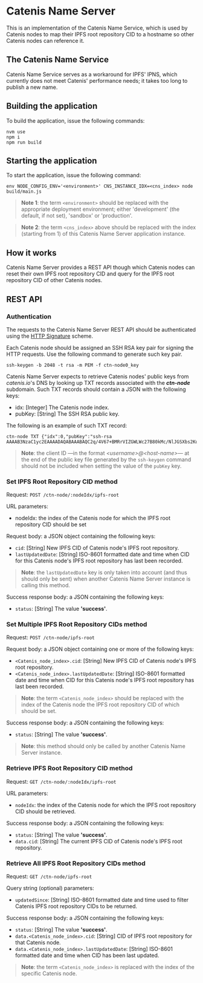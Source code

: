 # Catenis Name Server

This is an implementation of the Catenis Name Service, which is used by Catenis nodes to map their IPFS root repository
 CID to a hostname so other Catenis nodes can reference it.
 
## The Catenis Name Service 

Catenis Name Service serves as a workaround for IPFS' IPNS, which currently does not meet Catenis' performance needs;
 it takes too long to publish a new name.
 
## Building the application

To build the application, issue the following commands:

```shell
nvm use
npm i
npm run build
```

## Starting the application

To start the application, issue the following command:

```shell
env NODE_CONFIG_ENV='<environment>' CNS_INSTANCE_IDX=<cns_index> node build/main.js
```

> **Note 1**: the term `<environment>` should be replaced with the appropriate deployment environment; either
 'development' (the default, if not set), 'sandbox' or 'production'.

> **Note 2**: the term `<cns_index>` above should be replaced with the index (starting from 1) of this Catenis Name Server
 application instance. 

## How it works

Catenis Name Server provides a REST API though which Catenis nodes can reset their own IPFS root repository CID
 and query for the IPFS root repository CID of other Catenis nodes.

## REST API

### Authentication

The requests to the Catenis Name Server REST API should be authenticated using the [HTTP Signature](https://github.com/joyent/node-http-signature)
 scheme.
 
Each Catenis node should be assigned an SSH RSA key pair for signing the HTTP requests. Use the following command to
 generate such key pair.

```shell
ssh-keygen -b 2048 -t rsa -m PEM -f ctn-node0_key
```

Catenis Name Server expects to retrieve Catenis nodes' public keys from *catenis.io*'s DNS by looking up TXT records
 associated with the ***ctn-node*** subdomain. Such TXT records should contain a JSON with the following keys:
- idx: \[Integer\] The Catenis node index.
- pubKey: \[String\] The SSH RSA public key.

The following is an example of such TXT record:

```text
ctn-node TXT {"idx":0,"pubKey":"ssh-rsa AAAAB3NzaC1yc2EAAAADAQABAAABAQC2q/4V67+BMRrVIZGWLWc27B80kMc/NlJGSXbs2KuN4bmK4iyPA0ycTxavrb1y9eFIXg/ZM613DpeEsK7uaU9wtRZxaI1hFY3oWiEx28gU8Jh4XnBHgSNl4LibAKZIiOtiHOAqCAYUpQuU+j8Kr4GNKzP+QuuwQbOkEpImwv01Mpq+lUpqyvhL0GqMfQNaYvSjV02OZtRcHqQ1CfIuWxfs+iAht1WrW6C4+KZsaRbmZG63ujmvLIwG7zdV3y5NW9NUdoJTM59EHHOQ5yFn985C8Q5QUwnk544TZsMJJ4szVELWSzlrzGFpZfCygkEJmAJVAq+KRBQe/4z6PDfX1qIR"}
```

> **Note**: the client ID —in the format *&lt;username>@&lt;host-name>*— at the end of the public key file generated by
 the `ssh-keygen` command should not be included when setting the value of the `pubKey` key.  

### Set IPFS Root Repository CID method

Request: `POST /ctn-node/:nodeIdx/ipfs-root`

URL parameters:
- nodeIdx: the index of the Catenis node for which the IPFS root repository CID should be set

Request body: a JSON object containing the following keys:
- `cid`: \[String\] New IPFS CID of Catenis node's IPFS root repository.
- `lastUpdatedDate`: \[String\] ISO-8601 formatted date and time when CID for this Catenis node's IPFS root repository has last been recorded.

> **Note**: the `lastUpdatedDate` key is only taken into account (and thus should only be sent) when another Catenis
 Name Server instance is calling this method.

Success response body: a JSON containing the following keys:
- `status`: \[String\] The value **'success'**.

### Set Multiple IPFS Root Repository CIDs method

Request: `POST /ctn-node/ipfs-root`

Request body: a JSON object containing one or more of the following keys:
- `<Catenis_node_index>.cid`: \[String\] New IPFS CID of Catenis node's IPFS root repository.
- `<Catenis_node_index>.lastUpdatedDate`: \[String\] ISO-8601 formatted date and time when CID for this Catenis node's IPFS root repository has last been recorded.

> **Note**: the term `<Catenis_node_index>` should be replaced with the index of the Catenis node the IPFS root
 repository CID of which should be set.
 
Success response body: a JSON containing the following keys:
- `status`: \[String\] The value **'success'**.

> **Note**: this method should only be called by another Catenis Name Server instance.

### Retrieve IPFS Root Repository CID method

Request: `GET /ctn-node/:nodeIdx/ipfs-root`

URL parameters:
- `nodeIdx`: the index of the Catenis node for which the IPFS root repository CID should be retrieved.

Success response body: a JSON containing the following keys:
- `status`: \[String\] The value **'success'**.
- `data.cid`: \[String\] The current IPFS CID of Catenis node's IPFS root repository.

### Retrieve All IPFS Root Repository CIDs method

Request: `GET /ctn-node/ipfs-root`

Query string (optional) parameters:
- `updatedSince`: \[String\] ISO-8601 formatted date and time used to filter Catenis IPFS root repository CIDs to be returned.

Success response body: a JSON containing the following keys:
- `status`: \[String\] The value **'success'**.
- `data.<Catenis_node_index>.cid`: \[String\] CID of IPFS root repository for that Catenis node.
- `data.<Catenis_node_index>.lastUpdatedDate`: \[String\] ISO-8601 formatted date and time when CID has been last updated.

> **Note**: the term `<Catenis_node_index>` is replaced with the index of the specific Catenis node.
